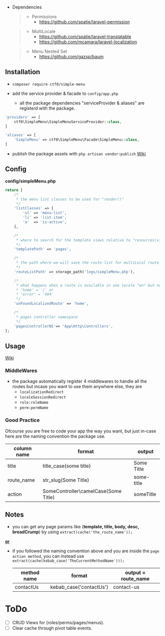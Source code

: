 - Dependencies
    > - Permissions
    >   - https://github.com/spatie/laravel-permission

    > - MultiLocale
    >   - https://github.com/spatie/laravel-translatable
    >   - https://github.com/mcamara/laravel-localization

    > - Menu Nested Set
    >   - https://github.com/gazsp/baum

## Installation

- `composer require ctf0/simple-menu`

- add the service provider & facade to `config/app.php`

    - all the package dependencies "serviceProvider & aliases" are registerd with the package.

```php
'providers' => [
    ctf0\SimpleMenu\SimpleMenuServiceProvider::class,
]

'aliases' => [
    'SimpleMenu' => ctf0\SimpleMenu\Facade\SimpleMenu::class,
]
```

- publish the package assets with `php artisan vendor:publish` [Wiki](https://github.com/ctf0/simple-menu/wiki/Publish)

## Config
**config/simpleMenu.php**
```php
return [
    /*
     * the menu list classes to be used for "render()"
     */
    'listClasses' => [
        'ul' => 'menu-list',
        'li' => 'list-item',
        'a'  => 'is-active',
    ],

    /*
     * where to search for the template views relative to "resources\views" folder
     */
    'templatePath' => 'pages',

    /*
     * the path where we will save the route list for multiLocal route resolving
     */
    'routeListPath' => storage_path('logs/simpleMenu.php'),

    /*
     * what happens when a route is available in one locale "en" but not in another "fr", add either
     * 'home' = '/' or
     * 'error' = '404'
     */
    'unFoundLocalizedRoute' => 'home',

    /*
     * pages controller namespace
     */
    'pagesControllerNS'=> 'App\Http\Controllers',
];
```

## Usage
[Wiki](https://github.com/ctf0/simple-menu/wiki/Usage)

### MiddleWares
- the package automatically register 4 middlewares to handle all the routes but incase you want to use them anywhere else, they are
    - `localizationRedirect`
    - `localeSessionRedirect`
    - `role:roleName`
    - `perm:permName`

### Good Practice
Ofcourse you are free to code your app the way you want, but just in-case here are the naming convention the package use.

| column name |                format                |   output   |
|-------------|--------------------------------------|------------|
| title       | title_case(some title)               | Some Title |
| route_name  | str_slug(Some Title)                 | some-title |
| action      | SomeController\camelCase(Some Title) | someTitle  |

## Notes
- you can get any page params like (**template, title, body, desc, breadCrump**) by using `extract(cache('the_route_name'));`

<u>**or**</u>

- if you followed the naming convention above and you are inside the `page action method`, you can instead use `extract(cache(kebab_case('TheCurrentMethodName')));`

    | method name |          format         | output = route_name |
    |-------------|-------------------------|---------------------|
    | contactUs   | kebab_case('contactUs') | contact-us          |

# ToDo

* [ ] CRUD Views for (roles/perms/pages/menus).
* [ ] Clear cache through pivot table events.
